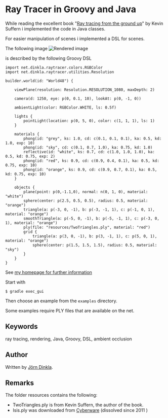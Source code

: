 Ray Tracer in Groovy and Java
=============================

While reading the excellent book
"[Ray tracing from the ground up](http://www.raytracegroundup.com/)"
by Kevin Suffern i implemented the code in Java classes.

For easier manipulation of scenes i implemented a DSL for scenes.

The following image
![Rendered image](http://dinkla.net/images/rendered/BasicExample.png)

is described by the following Groovy DSL

```
import net.dinkla.raytracer.colors.RGBColor
import net.dinkla.raytracer.utilities.Resolution

builder.world(id: "World48") {

    viewPlane(resolution: Resolution.RESOLUTION_1080, maxDepth: 2)

    camera(d: 1250, eye: p(0, 0.1, 10), lookAt: p(0, -1, 0))

    ambientLight(color: RGBColor.WHITE, ls: 0.5f)

    lights {
        pointLight(location: p(0, 5, 0), color: c(1, 1, 1), ls: 1)
    }

    materials {
        phong(id: "grey", ks: 1.0, cd: c(0.1, 0.1, 0.1), ka: 0.5, kd: 1.0, exp: 10)
        phong(id: "sky", cd: c(0.1, 0.7, 1.0), ka: 0.75, kd: 1.0)
        reflective(id: "white", ks: 0.7, cd: c(1.0, 1.0, 1.0), ka: 0.5, kd: 0.75, exp: 2)
        phong(id: "red", ks: 0.9, cd: c(0.9, 0.4, 0.1), ka: 0.5, kd: 0.75, exp: 10)
        phong(id: "orange", ks: 0.9, cd: c(0.9, 0.7, 0.1), ka: 0.5, kd: 0.75, exp: 10)
    }

    objects {
        plane(point: p(0,-1.1,0), normal: n(0, 1, 0), material: "white")
        sphere(center: p(2.5, 0.5, 0.5), radius: 0.5, material: "orange")
        triangle(a: p(-3, 0, -1), b: p(-3, -1, 1), c: p(-1, 0, 1), material: "orange")
        smoothTriangle(a: p(-5, 0, -1), b: p(-5, -1, 1), c: p(-3, 0, 1), material: "orange")
        ply(file: "resources/TwoTriangles.ply", material: "red")
        grid {
            triangle(a: p(3, 0, -1), b: p(3, -1, 1), c: p(5, 0, 1), material: "orange")
            sphere(center: p(1.5, 1.5, 1.5), radius: 0.5, material: "sky")
        }
    }
}
```

See [my homepage for further information](http://dinkla.net/de/programming/groovy-rendering.html)


Start with

```
$ gradle exec_gui
```

Then choose an example from the `examples` directory.

Some examples require PLY files that are available on the net.

Keywords
--------
ray tracing, rendering, Java, Groovy, DSL, ambient occlusion

Author
------
Written by [Jörn Dinkla](http://www.dinkla.net).

Remarks
-------
The folder resources contains the following:

* TwoTriangles.ply is from Kevin Suffern, the author of the book.
* Isis.ply was downloaded from [Cyberware](http://cyberware.com/) (dissolved since 2011 )


